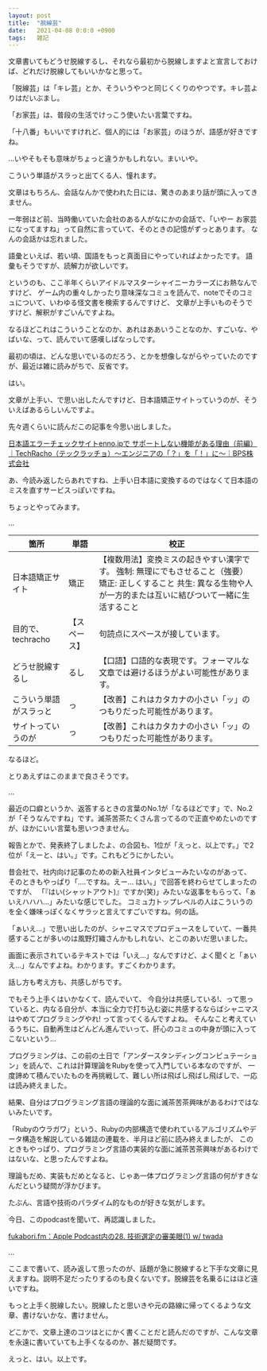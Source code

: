 ```yaml
---
layout: post
title:  "脱線芸"
date:   2021-04-08 0:0:0 +0900
tags:   雑記
---
```


文章書いてもどうせ脱線するし、それなら最初から脱線しますよと宣言しておけば、どれだけ脱線してもいいかなと思って。

「脱線芸」は「キレ芸」とか、そういうやつと同じくくりのやつです。キレ芸よりはだいぶまし。

「お家芸」は、普段の生活でけっこう使いたい言葉ですね。

「十八番」もいいですけれど、個人的には「お家芸」のほうが、語感が好きですね。

...いやそもそも意味がちょっと違うかもしれない。まいいや。

こういう単語がスラっと出てくる人、憧れます。

文章はもちろん、会話なんかで使われた日には、驚きのあまり話が頭に入ってきません。

一年弱ほど前、当時働いていた会社のある人がなにかの会話で、「いやー お家芸になってますね」って自然に言っていて、そのときの記憶がずっとあります。
なんの会話かは忘れました。

語彙といえば、若い頃、国語をもっと真面目にやっていればよかったです。
語彙もそうですが、読解力が欲しいです。

というのも、ここ半年くらいアイドルマスターシャイニーカラーズにお熱なんですけど、
ゲーム内の重々しかったり意味深なコミュを読んで、noteでそのコミュについて、いわゆる怪文書を検索するんですけど、
文章が上手いものそうですけど、解釈がすごいんですよね。

なるほどこれはこういうことなのか、あれはああいうことなのか、すごいな、やばいな、って、読んでいて感嘆しぱなっしです。

最初の頃は、どんな思いでいるのだろう、とかを想像しながらやっていたのですが、最近は雑に読みがちで、反省です。

はい。

文章が上手い、で思い出したんですけど、日本語矯正サイトっていうのが、そういえばあるらしいんですよ。

先々週くらいに読んだこの記事を今思い出しました。

[日本語エラーチェックサイトenno.jpで サポートしない機能がある理由（前編）｜TechRacho（テックラッチョ）〜エンジニアの「？」を「！」に〜｜BPS株式会社](https://techracho.bpsinc.jp/hachi8833/2021_03_12/104217)

あ、今読み返したらあれですね、上手い日本語に変換するのではなくて日本語のミスを直すサービスっぽいですね。

ちょっとやってみます。

...

|箇所|単語|校正|
|--|--|--|
|日本語矯正サイト|矯正 |【複数用法】変換ミスの起きやすい漢字です。 強制: 無理にでもさせること（強要） 矯正: 正しくすること 共生: 異なる生物や人が一方的または互いに結びついて一緒に生活すること|
|目的で、 techracho|【スペース】|句読点にスペースが接しています。|
|どうせ脱線するし|るし|【口語】口語的な表現です。フォーマルな文章では避けるほうがよい可能性があります。|
|こういう単語がスラっと|っ|【改善】これはカタカナの小さい「ッ」のつもりだった可能性があります。|
|サイトっていうのが|っ|【改善】これはカタカナの小さい「ッ」のつもりだった可能性があります。|

なるほど。

とりあえずはこのままで良さそうです。

...

最近の口癖というか、返答するときの言葉のNo.1が「なるほどです」で、No.2が「そうなんですね」です。滅茶苦茶たくさん言ってるので正直やめたいのですが、ほかにいい言葉も思いつきません。

報告とかで、発表終了しましたよ、の合図も、1位が「えっと、以上です。」で2位が「えーと、はい。」です。これもどうにかしたい。

昔会社で、社内向け記事のための新入社員インタビューみたいなのがあって、
そのときもやっぱり「....ですね。えー... はい。」で回答を終わらせてしまったのですが、
「『はい(シャットアウト)』ですか(笑)」みたいな返事をもらって、「ぁいえハハハ...」みたいな感じでした。
コミュ力トップレベルの人はこういうのを全く嫌味っぽくなくサラッと言えてすごいですね。何の話。

「ぁいえ...」で思い出したのが、シャニマスでプロデュースをしていて、一番共感することが多いのは風野灯織さんかもしれない、とこのあいだ思いました。

画面に表示されているテキストでは「いえ...」なんですけど、よく聞くと「ぁいえ...」なんですよね。わかります。すごくわかります。

話し方も考え方も、共感しがちです。

でもそう上手くはいかなくて、読んでいて、
今自分は共感している!、って思っていると、内なる自分が、本当に全力で打ち込む姿に共感するならばシャニマスはやめてプログラミングやれ! って言ってくるんですよね。
そんなこと考えているうちに、自動再生はどんどん進んでいって、肝心のコミュの中身が頭に入ってこないという...

プログラミングは、この前の土日で「アンダースタンディングコンピュテーション」を読んで、これは計算理論をRubyを使って入門している本なのですが、
一度諦めて積んでいたものを再挑戦して、難しい所は飛ばし飛ばし飛ばしで、一応は読み終えました。

結果、自分はプログラミング言語の理論的な面に滅茶苦茶興味があるわけではないみたいです。

「Rubyのウラガワ」という、Rubyの内部構造で使われているアルゴリズムやデータ構造を解説している雑誌の連載を、半月ほど前に読み終えましたが、
このときもやっぱり、プログラミング言語の実装的な面に滅茶苦茶興味があるわけではないな、と思ったんですよね。

理論もだめ、実装もだめとなると、じゃあ一体プログラミング言語の何がすきなんだという疑問が浮かびます。

たぶん、言語や技術のパラダイム的なものが好きな気がします。

今日、このpodcastを聞いて、再認識しました。

[fukabori.fm：Apple Podcast内の28. 技術選定の審美眼(1) w/ twada](https://podcasts.apple.com/jp/podcast/28-%E6%8A%80%E8%A1%93%E9%81%B8%E5%AE%9A%E3%81%AE%E5%AF%A9%E7%BE%8E%E7%9C%BC-1-w-twada/id1388826609?i=1000468518436)

...

ここまで書いて、読み返して思ったのが、話題が急に脱線すると下手な文章に見えますね。説明不足だったりするのも良くないです。脱線芸を名乗るにはほど遠いですね。

もっと上手く脱線したい。脱線したと思いきや元の路線に帰ってくるような文章、書けないかな、書けません。

どこかで、文章上達のコツはとにかく書くことだと読んだのですが、こんな文章を永遠に書いていても上手くなるのか、甚だ疑問です。

えっと、はい。以上です。

